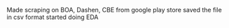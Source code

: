 Made scraping on BOA, Dashen, CBE from google play store
saved the file in csv format
started doing EDA